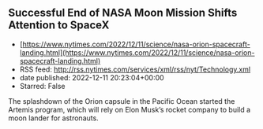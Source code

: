 ## Successful End of NASA Moon Mission Shifts Attention to SpaceX
 - [https://www.nytimes.com/2022/12/11/science/nasa-orion-spacecraft-landing.html](https://www.nytimes.com/2022/12/11/science/nasa-orion-spacecraft-landing.html)
 - RSS feed: http://rss.nytimes.com/services/xml/rss/nyt/Technology.xml
 - date published: 2022-12-11 20:23:04+00:00
 - Starred: False

The splashdown of the Orion capsule in the Pacific Ocean started the Artemis program, which will rely on Elon Musk’s rocket company to build a moon lander for astronauts.
